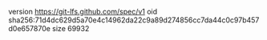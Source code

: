 version https://git-lfs.github.com/spec/v1
oid sha256:71d4dc629d5a70e4c14962da22c9a89d274856cc7da44c0c97b457d0e657870e
size 69932

